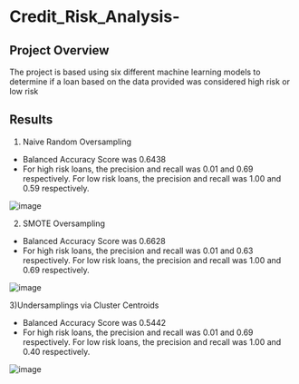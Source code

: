 # Credit_Risk_Analysis-

## Project Overview

The project is based using six different machine learning models to determine if a loan based on the data provided was considered high risk or low risk

## Results

1) Naive Random Oversampling

- Balanced Accuracy Score was 0.6438
- For high risk loans, the precision and recall was 0.01 and 0.69 respectively. For low risk loans, the precision and recall was 1.00 and 0.59 respectively.

![image](https://github.com/Dibarra11/Credit_Risk_Analysis-/blob/02c021d4d9bd02074ba78b42ef579642514f0f5e/Naive%20Random%20Oversampling.png)

2) SMOTE Oversampling

- Balanced Accuracy Score was 0.6628
- For high risk loans, the precision and recall was 0.01 and 0.63 respectively. For low risk loans, the precision and recall was 1.00 and 0.69 respectively.

![image](https://github.com/Dibarra11/Credit_Risk_Analysis-/blob/dd72b1f2ff4f7fbf994e94843c13028b6d3dce44/SMOTE%20Oversampling.png)

3)Undersamplings via Cluster Centroids

- Balanced Accuracy Score was 0.5442
- For high risk loans, the precision and recall was 0.01 and 0.69 respectively. For low risk loans, the precision and recall was 1.00 and 0.40 respectively.

![image]()
